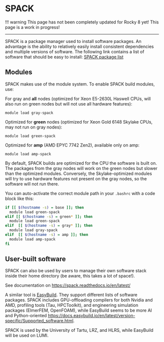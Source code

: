 # SPACK

!!! warning
    This page has not been completely updated for Rocky 8 yet!
    This page is a work in progress!

---

SPACK is a package manager used to install software packages. An advantage is the ability to relatively easily install consistent dependencies and multiple versions of software. The following link contains a list of software that should be easy to install: [SPACK package list](https://spack.readthedocs.io/en/latest/package_list.html)

## Modules

SPACK makes use of the module system. To enable SPACK build modules, use:

For gray and **all** nodes (optimized for Xeon E5-2630L Haswell CPUs, will also run on green nodes but will not use all hardware features):

```
module load gray-spack
```

Optimized for **green** nodes (optimized for Xeon Gold 6148 Skylake CPUs, may not run on gray nodes):

```
module load green-spack
```

Optimized for **amp** (AMD EPYC 7742 Zen2), available only on amp:

```
module load amp-spack
```

By default, SPACK builds are optimized for the CPU the software is built on.
The packages from the gray nodes will work on the green nodes but slower than the optimized modules. Conversely, the Skylake-optimized modules will try to use hardware features not present on the gray nodes, so the software will not run there.

You can auto-activate the correct module path in your `.bashrc` with a code block like this:

```bash
if [[ $(hostname -s) = base ]]; then
  module load green-spack
elif [[ $(hostname -s) = green* ]]; then
  module load green-spack
elif  [[ $(hostname -s) = gray* ]]; then
  module load gray-spack
elif  [[ $(hostname -s) = amp ]]; then
  module load amp-spack
fi
```

## User-built software

SPACK can also be used by users to manage their own software stack inside their home directory (be aware, this takes a lot of space!).

See documentation on <https://spack.readthedocs.io/en/latest/>

A similar tool is [EasyBuild](https://docs.easybuild.io/en/latest/). They support different lists of software packages. SPACK includes GPU-offloading compilers for both Nvidia and AMD, profiling tools (Tau, HPCToolkit), and engineering simulation packages (ElmerFEM, OpenFOAM), while EasyBuild seems to be more AI and Python-oriented <https://docs.easybuild.io/en/latest/version-specific/Supported_software.html>.

SPACK is used by the University of Tartu, LRZ, and HLRS, while EasyBuild will be used on LUMI.
